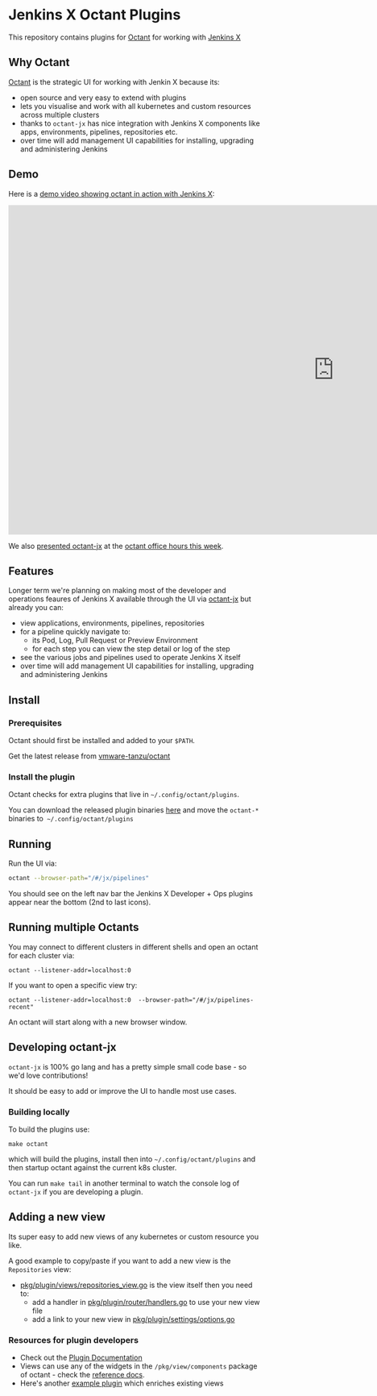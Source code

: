 # Jenkins X Octant Plugins

This repository contains plugins for [Octant](https://octant.dev/) for working with [Jenkins X](https://jenkins-x.io/)

## Why Octant

[Octant](https://github.com/vmware-tanzu/octant) is the strategic UI for working with Jenkin X because its:

* open source and very easy to extend with plugins
* lets you visualise and work with all kubernetes and custom resources across multiple clusters
* thanks to `octant-jx` has nice integration with Jenkins X components like apps, environments, pipelines, repositories etc.
* over time will add management UI capabilities for installing, upgrading and administering Jenkins  

## Demo

Here is a [demo video showing octant in action with Jenkins X](https://www.youtube.com/watch?v=2LCPHi0BnUg&feature=youtu.be):

<iframe width="1292" height="654" src="https://www.youtube.com/embed/2LCPHi0BnUg" frameborder="0" allow="accelerometer; autoplay; encrypted-media; gyroscope; picture-in-picture" allowfullscreen></iframe>
  
We also [presented octant-jx](https://www.youtube.com/watch?v=Njl247hjRuU&t=2027s) at the [octant office hours this week](https://octant.dev/community/).

## Features

Longer term we're planning on making most of the developer and operations feaures of Jenkins X available through the UI via [octant-jx](https://github.com/jenkins-x/octant-jx) but already you can:

* view applications, environments, pipelines, repositories
* for a pipeline quickly navigate to:
  * its Pod, Log, Pull Request or Preview Environment
  * for each step you can view the step detail or log of the step
* see the various jobs and pipelines used to operate Jenkins X itself
* over time will add management UI capabilities for installing, upgrading and administering Jenkins  

## Install

### Prerequisites

Octant should first be installed and added to your `$PATH`.

Get the latest release from [vmware-tanzu/octant](https://github.com/vmware-tanzu/octant/releases)

### Install the plugin

Octant checks for extra plugins that live in `~/.config/octant/plugins`.  

You can download the released plugin binaries [here](https://github.com/jenkins-x/octant-jx/releases/) and move the `octant-*` binaries to` ~/.config/octant/plugins`

## Running

Run the UI via:

```bash 
octant --browser-path="/#/jx/pipelines"
```

You should see on the left nav bar the Jenkins X Developer + Ops plugins appear near the bottom (2nd to last icons).
 
## Running multiple Octants

You may connect to different clusters in different shells and open an octant for each cluster via:

``` 
octant --listener-addr=localhost:0
```

If you want to open a specific view try:

``` 
octant --listener-addr=localhost:0  --browser-path="/#/jx/pipelines-recent"
```

An octant will start along with a new browser window.


## Developing octant-jx 

`octant-jx` is 100% go lang and has a pretty simple small code base - so we'd love contributions! 

It should be easy to add or improve the UI to handle most use cases.

### Building locally
 
To build the plugins use:

```
make octant
```

which will build the plugins, install then into `~/.config/octant/plugins` and then startup octant against the current k8s cluster.

You can run `make tail` in another terminal to watch the console log of `octant-jx` if you are developing a plugin.
 

## Adding a new view

Its super easy to add new views of any kubernetes or custom resource you like.

A good example to copy/paste if you want to add a new view is the `Repositories` view:

* [pkg/plugin/views/repositories_view.go](https://github.com/jenkins-x/octant-jx/blob/master/pkg/plugin/views/repositories_view.go) is the view itself then you need to:
  * add a handler in [pkg/plugin/router/handlers.go](https://github.com/jenkins-x/octant-jx/blob/master/pkg/plugin/router/handlers.go#L24) to use your new view file
  * add a link to your new view in [pkg/plugin/settings/options.go](https://github.com/jenkins-x/octant-jx/blob/master/pkg/plugin/settings/options.go#L40-L44)


### Resources for plugin developers 

* Check out the [Plugin Documentation](https://octant.dev/docs/master/plugins/)
* Views can use any of the widgets in the `/pkg/view/components` package of octant - check the [reference docs](https://octant.dev/docs/master/plugins/reference/).
* Here's another [example plugin](https://github.com/vmware-tanzu/octant/blob/master/cmd/octant-sample-plugin/main.go#L27) which enriches existing views
